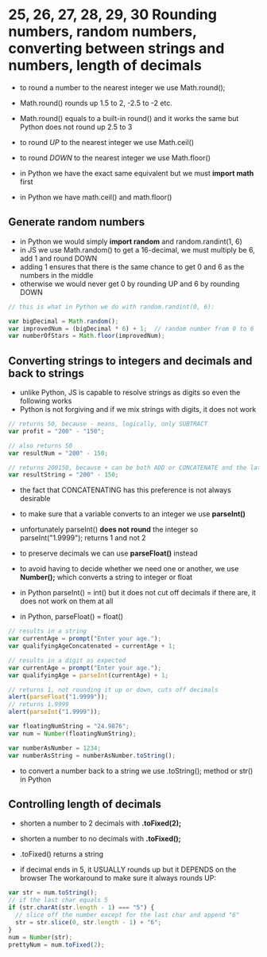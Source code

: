 # 25, 26, 27, 28, 29, 30 Rounding numbers, random numbers, converting between strings and numbers, length of decimals

- to round a number to the nearest integer we use Math.round();
- Math.round() rounds up 1.5 to 2, -2.5 to -2 etc.
- Math.round() equals to a built-in round() and it works the same but Python does not round up 2.5 to 3

- to round *UP* to the nearest integer we use Math.ceil()
- to round *DOWN* to the nearest integer we use Math.floor()

- in Python we have the exact same equivalent but we must **import math** first
- in Python we have math.ceil() and math.floor()

## Generate random numbers

- in Python we would simply **import random** and random.randint(1, 6)
- in JS we use Math.random() to get a 16-decimal, we must multiply be 6, add 1 and round DOWN
- adding 1 ensures that there is the same chance to get 0 and 6 as the numbers in the middle
- otherwise we would never get 0 by rounding UP and 6 by rounding DOWN

```js
// this is what in Python we do with random.randint(0, 6):

var bigDecimal = Math.random();
var improvedNum = (bigDecimal * 6) + 1;  // random number from 0 to 6
var numberOfStars = Math.floor(improvedNum);
```

## Converting strings to integers and decimals and back to strings

- unlike Python, JS is capable to resolve strings as digits so even the following works
- Python is not forgiving and if we mix strings with digits, it does not work
```js
// returns 50, because - means, logically, only SUBTRACT
var profit = "200" - "150";

// also returns 50
var resultNum = "200" - 150;

// returns 200150, because + can be both ADD or CONCATENATE and the latter has a priority
var resultString = "200" - 150;
```
- the fact that CONCATENATING has this preference is not always desirable
- to make sure that a variable converts to an integer we use **parseInt()**
- unfortunately parseInt() **does not round** the integer so parseInt("1.9999"); returns 1 and not 2
- to preserve decimals we can use **parseFloat()** instead
- to avoid having to decide whether we need one or another, we use **Number();** which converts a string to integer or float

- in Python parseInt() = int() but it does not cut off decimals if there are, it does not work on them at all
- in Python, parseFloat() = float()
```js
// results in a string
var currentAge = prompt("Enter your age.");
var qualifyingAgeConcatenated = currentAge + 1;

// results in a digit as expected
var currentAge = prompt("Enter your age.");
var qualifyingAge = parseInt(currentAge) + 1;

// returns 1, not rounding it up or down, cuts off decimals
alert(parseFloat("1.9999"));
// returns 1.9999
alert(parseInt("1.9999"));

var floatingNumString = "24.9876";
var num = Number(floatingNumString);

var numberAsNumber = 1234;
var numberAsString = numberAsNumber.toString();
```
- to convert a number back to a string we use .toString(); method or str() in Python

## Controlling length of decimals
- shorten a number to 2 decimals with **.toFixed(2);**
- shorten a number to no decimals with **.toFixed();**
- .toFixed() returns a string

- if decimal ends in 5, it USUALLY rounds up but it DEPENDS on the browser
The workaround to make sure it always rounds UP:
```js
var str = num.toString();
// if the last char equals 5
if (str.charAt(str.length - 1) === "5") {
  // slice off the number except for the last char and append "6"
  str = str.slice(0, str.length - 1) + "6";
}
num = Number(str);
prettyNum = num.toFixed(2);
```